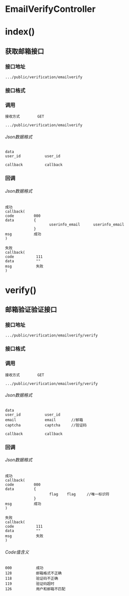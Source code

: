 # EmailVerifyController #
# index()
## 获取邮箱接口
### 接口地址


```
.../public/verification/emailverify
```

### 接口格式

### 调用

```
接收方式        GET
```

```
.../public/verification/emailverify
```

###### Json数据格式
```
data
user_id           user_id

callback          callback
```

### 回调
###### Json数据格式

```
成功
callback(
code         000
data         {
                    userinfo_email      userinfo_email
             }
msg          成功
)
```

```
失败
callback(
code          111
data          ""
msg           失败
)
```
# verify() #
## 邮箱验证验证接口 ## 
### 接口地址
```
.../public/verification/emailverify/verify
```
### 接口格式
### 调用

```
接收方式        GET
```

```
.../public/verification/emailverify/verify
```

###### Json数据格式
```
data
user_id           user_id
email             email       //邮箱
captcha           captcha     //验证码

callback          callback
```

### 回调
###### Json数据格式

```
成功
callback(
code         000
data         {
                    flag    flag     //唯一标识符
             }
msg          成功
)
```

```
失败
callback(
code          111
data          ""
msg           失败
)
```

###### Code值含义

```
000           成功
128           邮箱格式不正确
118           验证码不正确
119           验证码超时
126           用户和邮箱不匹配
```